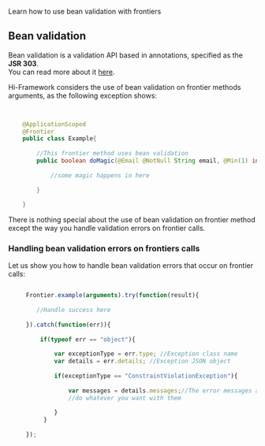 <!--Topic description-->
<description>Learn how to use bean validation with frontiers</description>


## Bean validation
Bean validation is a validation API based in annotations, specified as the __JSR 303__.<br>
You can read more about it [here](http://beanvalidation.org/).<br>

Hi-Framework considers the use of bean validation on frontier methods arguments, as the following exception shows:

```java

    
    @ApplicationScoped
    @Frontier
    public class Example{
       
        //This frontier method uses bean validation
        public boolean doMagic(@Email @NotNull String email, @Min(1) int age){
            
            //some magic happens in here
        
        }  
    
    }

```

There is nothing special about the use of bean validation on frontier method except the way you handle validation errors on frontier calls.

### Handling bean validation errors on frontiers calls
Let us show you how to handle bean validation errors that occur on frontier calls:

```js

     Frontier.example(arguments).try(function(result){
         
        //Handle success here
        
     }).catch(function(err)){
        
         if(typeof err == "object"){
                
             var exceptionType = err.type; //Exception class name 
             var details = err.details; //Exception JSON object    
                
             if(exceptionType == "ConstraintViolationException"){
              
                 var messages = details.messages;//The error messages array
                 //do whatever you want with them
              
             }                 
          }
           
     });       
```




